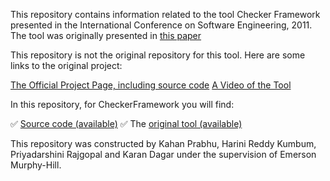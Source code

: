This repository contains information related to the tool Checker Framework presented in the International Conference on Software Engineering, 2011. The tool was originally presented in [this paper](http://homes.cs.washington.edu/~mernst/pubs/pluggable-checkers-issta2008.pdf)

This repository is not the original repository for this tool. Here are some links to the original project:

[The Official Project Page, including source code](http://types.cs.washington.edu/checker-framework/)
[A Video of the Tool](https://www.youtube.com/watch?v=eQAs-eJ5a8c)

In this repository, for CheckerFramework you will find:

:white_check_mark: [Source code (available)](https://github.com/SoftwareEngineeringToolDemos/checker-framework/tree/master/checker/src)
:white_check_mark: The [original tool (available)](http://types.cs.washington.edu/checker-framework/eclipse/)

This repository was constructed by Kahan Prabhu, Harini Reddy Kumbum, Priyadarshini Rajgopal and Karan Dagar under the supervision of Emerson Murphy-Hill.


